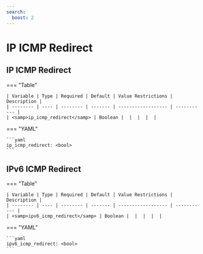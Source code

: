 ```yaml
---
search:
  boost: 2
---
```


# IP ICMP Redirect

## IP ICMP Redirect

=== "Table"

    | Variable | Type | Required | Default | Value Restrictions | Description |
    | -------- | ---- | -------- | ------- | ------------------ | ----------- |
    | <samp>ip_icmp_redirect</samp> | Boolean |  |  |  |  |

=== "YAML"

    ```yaml
    ip_icmp_redirect: <bool>
    ```

## IPv6 ICMP Redirect

=== "Table"

    | Variable | Type | Required | Default | Value Restrictions | Description |
    | -------- | ---- | -------- | ------- | ------------------ | ----------- |
    | <samp>ipv6_icmp_redirect</samp> | Boolean |  |  |  |  |

=== "YAML"

    ```yaml
    ipv6_icmp_redirect: <bool>
    ```
